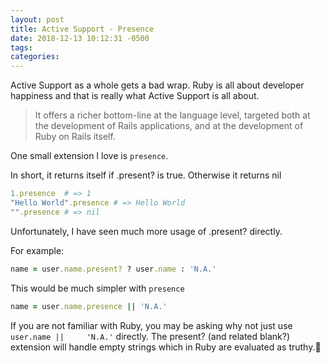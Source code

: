 ```yaml
---
layout: post
title: Active Support - Presence
date: 2018-12-13 10:12:31 -0500
tags:
categories:
---
```


Active Support as a whole gets a bad wrap. Ruby is all about developer happiness and that is really what Active Support is all about.

> It offers a richer bottom-line at the language level, targeted both at the development of Rails applications, and at the development of Ruby on Rails itself.

One small extension I love is `presence`. 

In short, it returns itself if .present? is true. Otherwise it returns nil

```ruby 
1.presence  # => 1 
"Hello World".presence # => Hello World
"".presence # => nil
```

Unfortunately, I have seen much more usage of .present? directly. 

For example: 

```ruby
name = user.name.present? ? user.name : 'N.A.'
```

This would be much simpler with `presence`

```ruby
name = user.name.presence || 'N.A.'
```

If you are not familiar with Ruby, you may be asking why not just use `user.name || 	'N.A.'` directly. The present? (and related blank?) extension will handle empty strings which in Ruby are evaluated as truthy.